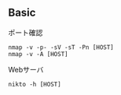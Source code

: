 
## Basic

ポート確認

    nmap -v -p- -sV -sT -Pn [HOST]
    nmap -v -A [HOST]

Webサーバ

    nikto -h [HOST]


